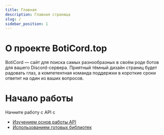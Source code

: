 ```yaml
---
title: Главная
description: Главная страница
slug: /
sidebar_position: 1
---
```


# О проекте BotiСord.top
BotiCord — сайт для поиска самых разнообразных в своём роде ботов для вашего Discord-сервера. Приятный тёмный дизайн страниц будет радовать глаз, а компетентная команда поддержки в короткие сроки ответит на один из ваших вопросов.
# Начало работы
Начните работу с API с
- [Изучением основ работы API](/api)
- [Использованием готовых библиотек](/libs)
